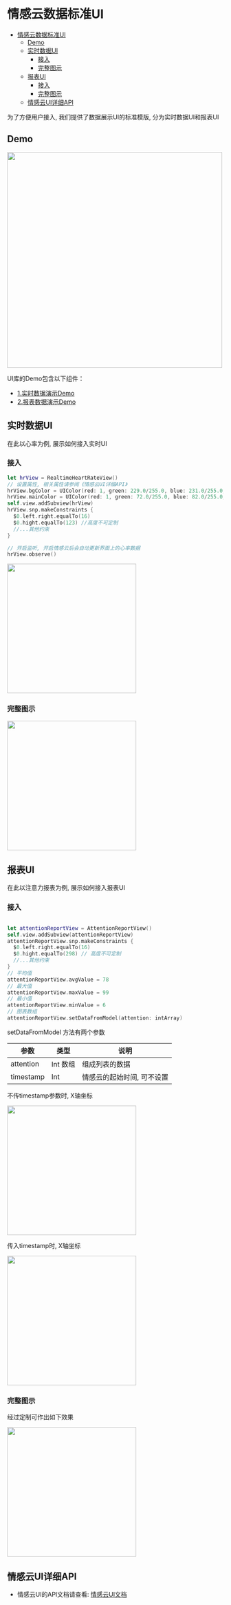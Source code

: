# 情感云数据标准UI

- [情感云数据标准UI](#%e6%83%85%e6%84%9f%e4%ba%91%e6%95%b0%e6%8d%ae%e6%a0%87%e5%87%86ui)
  - [Demo](#demo)
  - [实时数据UI](#%e5%ae%9e%e6%97%b6%e6%95%b0%e6%8d%aeui)
    - [接入](#%e6%8e%a5%e5%85%a5)
    - [完整图示](#%e5%ae%8c%e6%95%b4%e5%9b%be%e7%a4%ba)
  - [报表UI](#%e6%8a%a5%e8%a1%a8ui)
    - [接入](#%e6%8e%a5%e5%85%a5-1)
    - [完整图示](#%e5%ae%8c%e6%95%b4%e5%9b%be%e7%a4%ba-1)
  - [情感云UI详细API](#%e6%83%85%e6%84%9f%e4%ba%91ui%e8%af%a6%e7%bb%86api)

为了方便用户接入, 我们提供了数据展示UI的标准模版, 分为实时数据UI和报表UI

## Demo

<img src="https://github.com/Entertech/Enter-AffectiveCloud-iOS-SDK/blob/master/img/5.png" width="500">

UI库的Demo包含以下组件：
- [1.实时数据演示Demo](EnterRealtimeUIDemo/)
- [2.报表数据演示Demo](EnterReportUIDemo/)

## 实时数据UI

在此以心率为例, 展示如何接入实时UI

### 接入

```swift
let hrView = RealtimeHeartRateView()
// 设置属性, 相关属性请参阅《情感云UI详细API》
hrView.bgColor = UIColor(red: 1, green: 229.0/255.0, blue: 231.0/255.0, alpha: 1)
hrView.mainColor = UIColor(red: 1, green: 72.0/255.0, blue: 82.0/255.0, alpha: 1)
self.view.addSubview(hrView)
hrView.snp.makeConstraints {
  $0.left.right.equalTo(16)
  $0.hight.equalTo(123) //高度不可定制
  //...其他约束
}

// 开启监听, 开启情感云后会自动更新界面上的心率数据
hrView.observe()
```
<img src="https://github.com/Entertech/Enter-AffectiveCloud-iOS-SDK/blob/master/img/hr_screenshoot.png" width="300">

### 完整图示

<img src="https://github.com/Entertech/Enter-AffectiveCloud-iOS-SDK/blob/master/img/WechatIMG1.jpeg" width="300">


## 报表UI

在此以注意力报表为例, 展示如何接入报表UI

### 接入

```swift

let attentionReportView = AttentionReportView()
self.view.addSubview(attentionReportView)
attentionReportView.snp.makeConstraints {
  $0.left.right.equalTo(16)
  $0.hight.equalTo(298) // 高度不可定制
  //...其他约束
}
// 平均值
attentionReportView.avgValue = 78
// 最大值
attentionReportView.maxValue = 99
// 最小值
attentionReportView.minValue = 6
// 图表数组
attentionReportView.setDataFromModel(attention: intArray)

```
setDataFromModel 方法有两个参数

| 参数      | 类型     | 说明                       |
| --------- | -------- | -------------------------- |
| attention | Int 数组 | 组成列表的数据             |
| timestamp | Int      | 情感云的起始时间, 可不设置 |

不传timestamp参数时, X轴坐标

<img src="https://github.com/Entertech/Enter-AffectiveCloud-iOS-SDK/blob/master/img/attention_no_timestamp.png" width="300">

传入timestamp时, X轴坐标

<img src="https://github.com/Entertech/Enter-AffectiveCloud-iOS-SDK/blob/master/img/attention_with_timstamp.png" width="300">

### 完整图示

经过定制可作出如下效果

<img src="https://github.com/Entertech/Enter-AffectiveCloud-iOS-SDK/blob/master/img/IMG_5034.JPG" width="300">

## 情感云UI详细API
- 情感云UI的API文档请查看: [情感云UI文档](../APIDocuments/AffectiveCloudUI.md)
